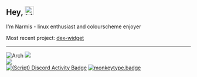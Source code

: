 ## Hey, <img src="https://user-images.githubusercontent.com/1303154/88677602-1635ba80-d120-11ea-84d8-d263ba5fc3c0.gif" width="24px" alt="hi">
I'm Narmis - linux enthusiast and colourscheme enjoyer

Most recent project: [dex-widget](https://github.com/narmis-e/dex-widget)

<hr>

![Arch](https://img.shields.io/badge/Arch%20Linux-0B9CFF?logo=arch-linux&logoColor=fff&style=flat)
![](https://custom-icon-badges.demolab.com/badge/niri-10DEE2.svg?logo=niri) \
![](https://img.shields.io/date/1712525070.svg?label=Time%20since%20last%20distrohop:&colorB=green) \
[![(Script) Discord Activity Badge](https://badgen.net/badge/Discord%20User/Offline?color=545454&labelColor=434343&icon=discord)](https://github.com/Narmis-E/narmis-e)
[![monkeytype.badge]](https://monkeytype.com/)

[monkeytype.badge]: https://img.shields.io/endpoint?style=flat&url=https%3A%2F%2Fmonkeytype-badge-vhd5lan7mmhz.runkit.sh%3Fmessage%3D98wpm%26label%3Dmonkeytype%26logoVariant%3Done
